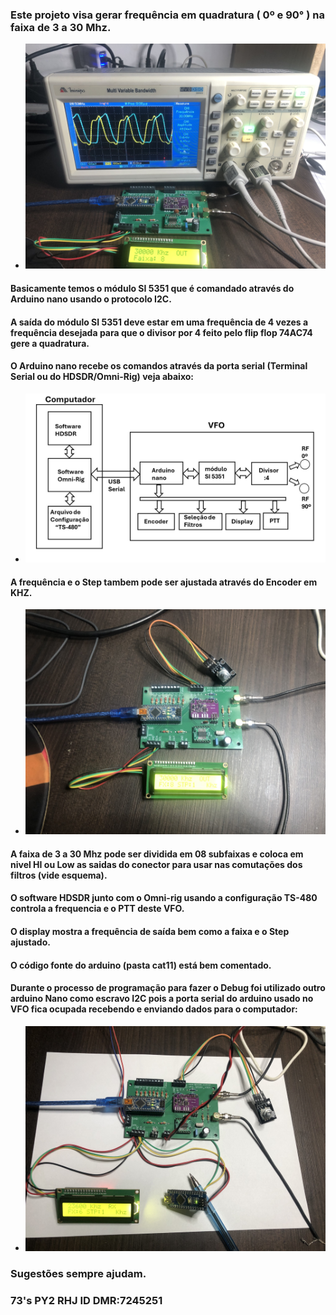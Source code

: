 ### Este projeto visa gerar frequência em quadratura ( 0º e 90° ) na faixa de 3 a 30 Mhz.
- ![alt text](https://github.com/rubenshubnerjunior/VFO_SI5351_Nano_4X/blob/main/Fotos/VFO_5351_4X.jpg)
#### Basicamente temos o módulo SI 5351 que é comandado através do Arduino nano usando o protocolo I2C.
#### A saída do módulo SI 5351 deve estar em uma frequência de 4 vezes a frequência desejada para que o divisor por 4 feito pelo flip flop 74AC74 gere a quadratura.
#### O Arduino nano recebe os comandos através da porta serial (Terminal Serial ou do HDSDR/Omni-Rig) veja abaixo:
- ![alt text](https://github.com/rubenshubnerjunior/VFO_SI5351_Nano_4X/blob/main/Diagramas/diagrama_vfo.jpg)
#### A frequência e o Step tambem pode ser ajustada através do Encoder em KHZ.
- ![alt text](https://github.com/rubenshubnerjunior/VFO_SI5351_Nano_4X/blob/main/Fotos/VFO_Encoder.jpg)
#### A faixa de 3 a 30 Mhz pode ser dividida em 08 subfaixas e coloca em nivel HI ou Low as saidas do conector para usar nas comutações dos filtros (vide esquema).
#### O software HDSDR junto com o Omni-rig usando a configuração TS-480 controla a frequencia e o PTT deste VFO.
#### O display mostra a frequência de saída bem como a faixa e o Step ajustado.
#### O código fonte do arduino (pasta cat11) está bem comentado.
#### Durante o processo de programação para fazer o Debug foi utilizado outro arduino Nano como escravo I2C pois a porta serial do arduino usado no VFO fica ocupada recebendo e enviando dados para o computador:
- ![alt text](https://github.com/rubenshubnerjunior/VFO_SI5351_Nano_4X/blob/main/Fotos/nano_debug.jpg)



### Sugestões sempre ajudam.

### 73's  PY2 RHJ     ID DMR:7245251

